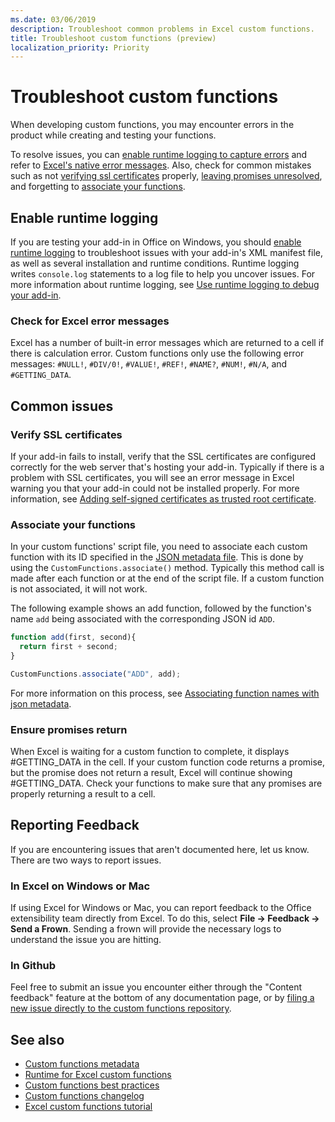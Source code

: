 ```yaml
---
ms.date: 03/06/2019
description: Troubleshoot common problems in Excel custom functions.
title: Troubleshoot custom functions (preview)
localization_priority: Priority
---
```

# Troubleshoot custom functions

When developing custom functions, you may encounter errors in the product while creating and testing your functions.

To resolve issues, you can [enable runtime logging to capture errors](#enable-runtime-logging) and refer to [Excel's native error messages](#check-for-excel-error-messages). Also, check for common mistakes such as not [verifying ssl certificates](#verify-ssl-certificates) properly, [leaving promises unresolved](#ensure-promises-return), and forgetting to [associate your functions](#associate-your-functions).

## Enable runtime logging

If you are testing your add-in in Office on Windows, you should [enable runtime logging](https://docs.microsoft.com/en-us/office/dev/add-ins/testing/troubleshoot-manifest#use-runtime-logging-to-debug-your-add-in) to troubleshoot issues with your add-in's XML manifest file, as well as several installation and runtime conditions. Runtime logging writes `console.log` statements to a log file to help you uncover issues. For more information about runtime logging, see [Use runtime logging to debug your add-in](https://docs.microsoft.com/en-us/office/dev/add-ins/testing/troubleshoot-manifest#use-runtime-logging-to-debug-your-add-in).  

### Check for Excel error messages

Excel has a number of built-in error messages which are returned to a cell if there is calculation error. Custom functions only use the following error messages: `#NULL!`, `#DIV/0!`, `#VALUE!`, `#REF!`, `#NAME?`, `#NUM!`, `#N/A`, and `#GETTING_DATA`.

## Common issues

### Verify SSL certificates

If your add-in fails to install, verify that the SSL certificates are configured correctly for the web server that's hosting your add-in. Typically if there is a problem with SSL certificates, you will see an error message in Excel warning you that your add-in could not be installed properly. For more information, see [Adding self-signed certificates as trusted root certificate](https://github.com/OfficeDev/generator-office/blob/master/src/docs/ssl.md).

### Associate your functions

In your custom functions' script file, you need to associate each custom function with its ID specified in the [JSON metadata file](custom-functions-json.md). This is done by using the `CustomFunctions.associate()` method. Typically this method call is made after each function or at the end of the script file. If a custom function is not associated, it will not work.

The following example shows an add function, followed by the function's name `add` being associated with the corresponding JSON id `ADD`.

```js
function add(first, second){
  return first + second;
}

CustomFunctions.associate("ADD", add);
```

For more information on this process, see [Associating function names with json metadata](https://docs.microsoft.com/en-us/office/dev/add-ins/excel/custom-functions-best-practices#associating-function-names-with-json-metadata).

### Ensure promises return

When Excel is waiting for a custom function to complete, it displays #GETTING_DATA in the cell. If your custom function code returns a promise, but the promise does not return a result, Excel will continue showing #GETTING_DATA. Check your functions to make sure that any promises are properly returning a result to a cell.

## Reporting Feedback

If you are encountering issues that aren't documented here, let us know. There are two ways to report issues.

### In Excel on Windows or Mac

If using Excel for Windows or Mac, you can report feedback to the Office extensibility team directly from Excel. To do this, select **File -> Feedback -> Send a Frown**. Sending a frown will provide the necessary logs to understand the issue you are hitting.

### In Github

Feel free to submit an issue you encounter either through the "Content feedback" feature at the bottom of any documentation page, or by [filing a new issue directly to the custom functions repository](https://github.com/OfficeDev/Excel-Custom-Functions/issues).

## See also

* [Custom functions metadata](custom-functions-json.md)
* [Runtime for Excel custom functions](custom-functions-runtime.md)
* [Custom functions best practices](custom-functions-best-practices.md)
* [Custom functions changelog](custom-functions-changelog.md)
* [Excel custom functions tutorial](../tutorials/excel-tutorial-create-custom-functions.md)
